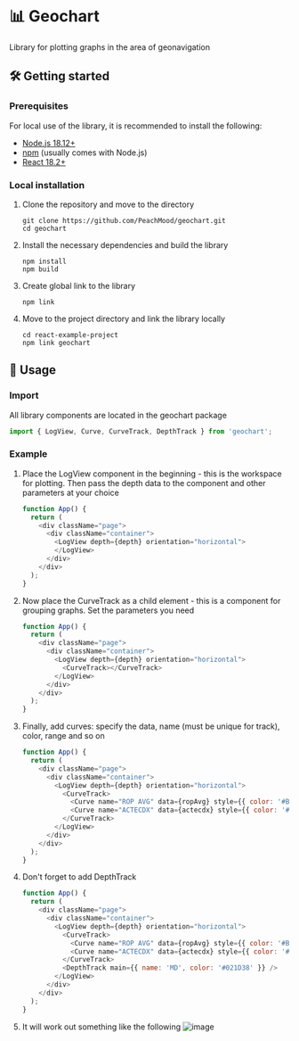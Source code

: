 # 📊 Geochart

Library for plotting graphs in the area of geonavigation

## 🛠️ Getting started

### Prerequisites
For local use of the library, it is recommended to install the following:
* [Node.js 18.12+](https://nodejs.org/ru/blog/release/v18.12.0)
* [npm](https://docs.npmjs.com/downloading-and-installing-node-js-and-npm/) (usually comes with Node.js)
* [React 18.2+](https://react.dev/learn/installation)

### Local installation
1. Clone the repository and move to the directory 
    ```shell
    git clone https://github.com/PeachMood/geochart.git
    cd geochart
    ```
2. Install the necessary dependencies and build the library
    ```shell
    npm install
    npm build
    ``` 
3. Create global link to the library
    ```shell
    npm link
    ```
4. Move to the project directory and link the library locally
    ```shell
    cd react-example-project
    npm link geochart
    ```

## 📒 Usage
### Import
All library components are located in the geochart package
```JavaScript
import { LogView, Curve, CurveTrack, DepthTrack } from 'geochart';
```
### Example
1. Place the LogView component in the beginning - this is the workspace for plotting. Then pass the depth data to the component and other parameters at your choice
    ```JavaScript
    function App() {
      return (
        <div className="page">
          <div className="container">
            <LogView depth={depth} orientation="horizontal">
            </LogView>
          </div>
        </div>
      );
    }
    ```
2. Now place the CurveTrack as a child element - this is a component for grouping graphs. Set the parameters you need
    ```JavaScript
    function App() {
      return (
        <div className="page">
          <div className="container">
            <LogView depth={depth} orientation="horizontal">
              <CurveTrack></CurveTrack>
            </LogView>
          </div>
        </div>
      );
    }
    ```
3. Finally, add curves: specify the data, name (must be unique for track), color, range and so on
    ```JavaScript
    function App() {
      return (
        <div className="page">
          <div className="container">
            <LogView depth={depth} orientation="horizontal">
              <CurveTrack>
                <Curve name="ROP AVG" data={ropAvg} style={{ color: '#B80C09' }} />
                <Curve name="ACTECDX" data={actecdx} style={{ color: '#FBBB3B' }} />
              </CurveTrack>
            </LogView>
          </div>
        </div>
      );
    }
    ```
4. Don't forget to add DepthTrack
    ```JavaScript
    function App() {
      return (
        <div className="page">
          <div className="container">
            <LogView depth={depth} orientation="horizontal">
              <CurveTrack>
                <Curve name="ROP AVG" data={ropAvg} style={{ color: '#B80C09' }} />
                <Curve name="ACTECDX" data={actecdx} style={{ color: '#FBBB3B' }} />
              </CurveTrack>
              <DepthTrack main={{ name: 'MD', color: '#021D38' }} />
            </LogView>
          </div>
        </div>
      );
    }
    ```
5. It will work out something like the following
![image](https://github.com/PeachMood/geochart/assets/71270552/082922ad-d5af-4fc9-9a56-592fc410c34b)

